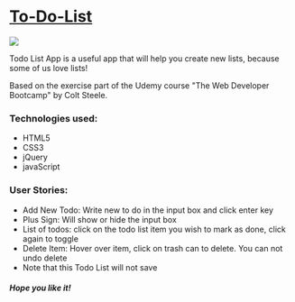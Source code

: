 <h1><a href="https://elena-in-code.github.io/To-Do-List/"><strong>To-Do-List</strong></a></h1>
<img src="https://user-images.githubusercontent.com/30567608/28773873-96b95e48-75eb-11e7-9d35-6aea2e0cc9c9.PNG">
<p>Todo List App is a useful app that will help you create new lists, because some of us love lists!</p>
<p>Based on the exercise part of the Udemy course "The Web Developer Bootcamp" by Colt Steele.</p>
<h3>Technologies used: </h3>
<ul>
	<li>HTML5</li>
	<li>CSS3</li>
	<li>jQuery</li>
	<li>javaScript</li>
</ul>
<h3>User Stories: </h3>
<ul>
	<li>Add New Todo: Write new to do in the input box and click enter key</li>
	<li>Plus Sign: Will show or hide the input box</li>
	<li>List of todos: click on the todo list item you wish to mark as done, click again to toggle</li>
	<li>Delete Item: Hover over item, click on trash can to delete. You can not undo delete</li>
	<li>Note that this Todo List will not save</li>
</ul>

<h5>Hope you like it!</h5>
